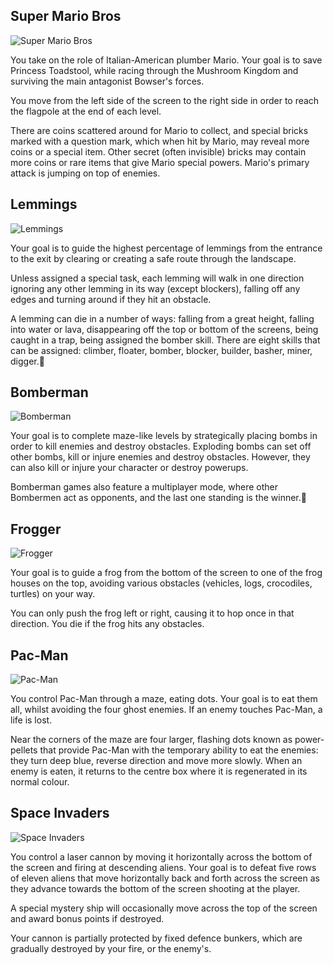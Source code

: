 ## Super Mario Bros

![Super Mario Bros](images/games/mario/reference-mario.png)

You take on the role of Italian-American plumber Mario.
Your goal is to save Princess Toadstool, while racing through the Mushroom Kingdom and surviving the main antagonist Bowser's forces.

You move from the left side of the screen to the right side in order to reach the flagpole at the end of each level.

There are coins scattered around for Mario to collect, and special bricks marked with a question mark, which when hit by Mario, may reveal more coins or a special item. Other secret (often invisible) bricks may contain more coins or rare items that give Mario special powers.
Mario's primary attack is jumping on top of enemies.

## Lemmings

![Lemmings](images/games/lemmings/reference-lemmings.jpg)

Your goal is to guide the highest percentage of lemmings from the entrance to the exit by clearing or creating a safe route through the landscape.

Unless assigned a special task, each lemming will walk in one direction ignoring any other lemming in its way (except blockers), falling off any edges and turning around if they hit an obstacle.

A lemming can die in a number of ways: falling from a great height, falling into water or lava, disappearing off the top or bottom of the screens, being caught in a trap, being assigned the bomber skill. There are eight skills that can be assigned: climber, floater, bomber, blocker, builder, basher, miner, digger.
## Bomberman

![Bomberman](images/games/bomberman/reference-bomberman.jpg)

Your goal is to complete maze-like levels by strategically placing bombs in order to kill enemies and destroy obstacles. Exploding bombs can set off other bombs, kill or injure enemies and destroy obstacles. However, they can also kill or injure your character or destroy powerups.

Bomberman games also feature a multiplayer mode, where other Bombermen act as opponents, and the last one standing is the winner.
## Frogger

![Frogger](images/games/frogger/reference-frogger.jpg)

Your goal is to guide a frog from the bottom of the screen to one of the frog houses on the top, avoiding various obstacles (vehicles, logs, crocodiles, turtles) on your way.

You can only push the frog left or right, causing it to hop once in that direction. You die if the frog hits any obstacles.

## Pac-Man

![Pac-Man](images/games/pacman/reference-pacman.png)

You control Pac-Man through a maze, eating dots. Your goal is to eat them all, whilst avoiding the four ghost enemies. If an enemy touches Pac-Man, a life is lost. 

Near the corners of the maze are four larger, flashing dots known as power-pellets that provide Pac-Man with the temporary ability to eat the enemies: they turn deep blue, reverse direction and move more slowly. When an enemy is eaten, it returns to the centre box where it is regenerated in its normal colour.

## Space Invaders

![Space Invaders](images/games/space-invaders/reference-space-invaders.jpg)

You control a laser cannon by moving it horizontally across the bottom of the screen and firing at descending aliens. Your goal is to defeat five rows of eleven aliens that move horizontally back and forth across the screen as they advance towards the bottom of the screen shooting at the player. 

A special mystery ship will occasionally move across the top of the screen and award bonus points if destroyed.

Your cannon is partially protected by fixed defence bunkers, which are gradually destroyed by your fire, or the enemy's.